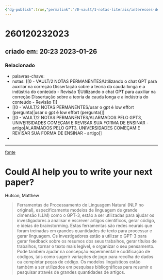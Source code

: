 ```yaml
---
{"dg-publish":true,"permalink":"/0-vault/1-notas-literais/interesses-de-pesquisa/could-ai-help-you-to-write-your-next-paper/","dgHomeLink":true,"dgShowLocalGraph":true,"dgShowFileTree":true,"dgEnableSearch":true}
---
```


# 260120232023
## criado em: 20:23 2023-01-26

### Relacionado
- palavras-chave: 
- notas: [[0 - VAULT/2 NOTAS PERMANENTES/Utilizando o chat GPT para auxiliar na correção Dissertação sobre a teoria da cauda longa e a indústria do conteúdo - Revisão 1\|Utilizando o chat GPT para auxiliar na correção Dissertação sobre a teoria da cauda longa e a indústria do conteúdo - Revisão 1]]
- [[0 - VAULT/2 NOTAS PERMANENTES/usar o gpt é low effort (pergunta)\|usar o gpt é low effort (pergunta)]]
- [[0 - VAULT/2 NOTAS PERMANENTES/ALARMADOS PELO GPT3, UNIVERSIDADES COMEÇAM E REVISAR SUA FORMA DE ENSINAR - artigo\|ALARMADOS PELO GPT3, UNIVERSIDADES COMEÇAM E REVISAR SUA FORMA DE ENSINAR - artigo]]
- 
---
[fonte](https://www.nature.com/articles/d41586-022-03479-w)

# Could AI help you to write your next paper?

Hutson, Matthew

>Ferramentas de Processamento de Linguagem Natural (NLP no original), especificamente modelos de linguagem de grande dimensão (LLM) como o GPT-3, estão a ser utilizadas para ajudar os investigadores a analisar e escrever artigos científicos, gerar código, e ideias de brainstorming. Estas ferramentas são redes neurais que foram treinadas em grandes quantidades de texto para processar e gerar linguagem. Os investigadores estão a utilizar o GPT-3 para gerar feedback sobre os resumos dos seus trabalhos, gerar títulos de trabalhos, tornar o texto mais legível, e organizar o seu pensamento. Pode também ajudar na concepção experimental e codificação de códigos, tais como sugerir variações de jogo para recolha de dados ou completar peças de código. Os modelos linguísticos estão também a ser utilizados em pesquisas bibliográficas para resumir e pesquisar através de grandes quantidades de artigos.
